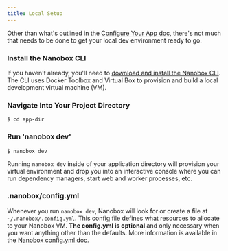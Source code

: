 ```yaml
---
title: Local Setup
---
```


Other than what's outlined in the [Configure Your App doc](/getting-started/configure-app/), there's not much that needs to be done to get your local dev environment ready to go.

### Install the Nanobox CLI
If you haven't already, you'll need to [download and install the Nanobox CLI](/getting-started/install-nanobox/). The CLI uses Docker Toolbox and Virtual Box to provision and build a local development virtual machine (VM).

### Navigate Into Your Project Directory
```shell
$ cd app-dir
```

### Run 'nanobox dev'
```shell
$ nanobox dev
```

Running `nanobox dev` inside of your application directory will provision your virtual environment and drop you into an interactive console where you can run dependency managers, start web and worker processes, etc.

### .nanobox/config.yml
Whenever you run `nanobox dev`, Nanobox will look for or create a file at `~/.nanobox/.config.yml`. This config file defines what resources to allocate to your Nanobox VM. **The config.yml is optional** and only necessary when you want anything other than the defaults. More information is available in the [Nanobox config.yml doc](/local-dev/nanobox-config-yml/).
